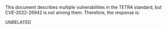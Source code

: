 This document describes multiple vulnerabilities in the TETRA standard, but CVE-2022-26942 is not among them. Therefore, the response is:

UNRELATED